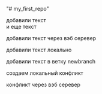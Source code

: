 "# my_first_repo" 

добавили текст  
 и еще текст

добавили текст через вэб серевер

добавили текст локально

добавили текст в ветку newbranch

создаем локальный конфликт

конфликт  через вэб серевер
